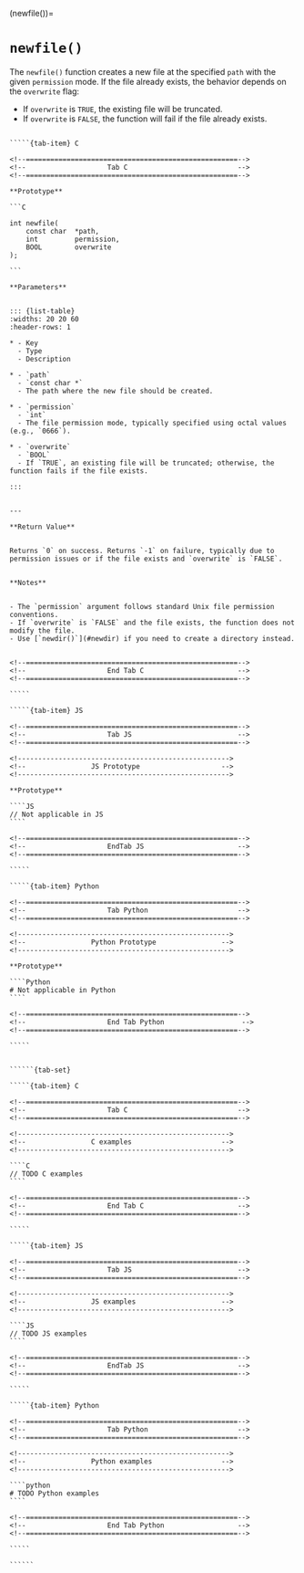 <!-- ============================================================== -->
(newfile())=
# `newfile()`
<!-- ============================================================== -->


The `newfile()` function creates a new file at the specified `path` with the given `permission` mode.
If the file already exists, the behavior depends on the `overwrite` flag:
- If `overwrite` is `TRUE`, the existing file will be truncated.
- If `overwrite` is `FALSE`, the function will fail if the file already exists.


<!------------------------------------------------------------>
<!--                    Prototypes                          -->
<!------------------------------------------------------------>

``````{tab-set}

`````{tab-item} C

<!--====================================================-->
<!--                    Tab C                           -->
<!--====================================================-->

**Prototype**

```C

int newfile(
    const char  *path,
    int         permission,
    BOOL        overwrite
);

```

**Parameters**


::: {list-table}
:widths: 20 20 60
:header-rows: 1

* - Key
  - Type
  - Description

* - `path`
  - `const char *`
  - The path where the new file should be created.

* - `permission`
  - `int`
  - The file permission mode, typically specified using octal values (e.g., `0666`).

* - `overwrite`
  - `BOOL`
  - If `TRUE`, an existing file will be truncated; otherwise, the function fails if the file exists.

:::


---

**Return Value**


Returns `0` on success. Returns `-1` on failure, typically due to permission issues or if the file exists and `overwrite` is `FALSE`.


**Notes**


- The `permission` argument follows standard Unix file permission conventions.
- If `overwrite` is `FALSE` and the file exists, the function does not modify the file.
- Use [`newdir()`](#newdir) if you need to create a directory instead.


<!--====================================================-->
<!--                    End Tab C                       -->
<!--====================================================-->

`````

`````{tab-item} JS

<!--====================================================-->
<!--                    Tab JS                          -->
<!--====================================================-->

<!---------------------------------------------------->
<!--                JS Prototype                    -->
<!---------------------------------------------------->

**Prototype**

````JS
// Not applicable in JS
````

<!--====================================================-->
<!--                    EndTab JS                       -->
<!--====================================================-->

`````

`````{tab-item} Python

<!--====================================================-->
<!--                    Tab Python                      -->
<!--====================================================-->

<!---------------------------------------------------->
<!--                Python Prototype                -->
<!---------------------------------------------------->

**Prototype**

````Python
# Not applicable in Python
````

<!--====================================================-->
<!--                    End Tab Python                   -->
<!--====================================================-->

`````

``````

<!------------------------------------------------------------>
<!--                    Examples                            -->
<!------------------------------------------------------------>

```````{dropdown} Examples

``````{tab-set}

`````{tab-item} C

<!--====================================================-->
<!--                    Tab C                           -->
<!--====================================================-->

<!---------------------------------------------------->
<!--                C examples                      -->
<!---------------------------------------------------->

````C
// TODO C examples
````

<!--====================================================-->
<!--                    End Tab C                       -->
<!--====================================================-->

`````

`````{tab-item} JS

<!--====================================================-->
<!--                    Tab JS                          -->
<!--====================================================-->

<!---------------------------------------------------->
<!--                JS examples                     -->
<!---------------------------------------------------->

````JS
// TODO JS examples
````

<!--====================================================-->
<!--                    EndTab JS                       -->
<!--====================================================-->

`````

`````{tab-item} Python

<!--====================================================-->
<!--                    Tab Python                      -->
<!--====================================================-->

<!---------------------------------------------------->
<!--                Python examples                 -->
<!---------------------------------------------------->

````python
# TODO Python examples
````

<!--====================================================-->
<!--                    End Tab Python                  -->
<!--====================================================-->

`````

``````

```````

